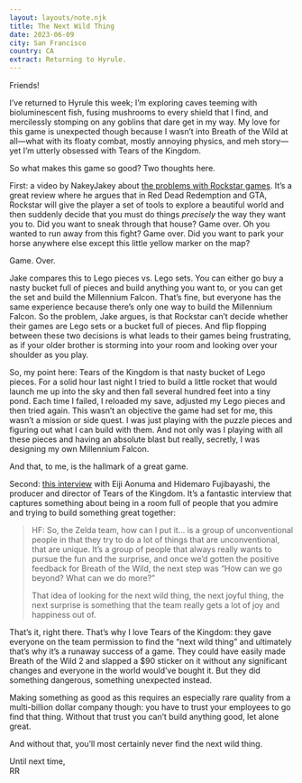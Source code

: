 ```yaml
---
layout: layouts/note.njk
title: The Next Wild Thing
date: 2023-06-09
city: San Francisco
country: CA
extract: Returning to Hyrule.
---
```


Friends!

I’ve returned to Hyrule this week; I’m exploring caves teeming with bioluminescent fish, fusing mushrooms to every shield that I find, and mercilessly stomping on any goblins that dare get in my way. My love for this game is unexpected though because I wasn’t into Breath of the Wild at all—what with its floaty combat, mostly annoying physics, and meh story—yet I’m utterly obsessed with Tears of the Kingdom.

So what makes this game so good? Two thoughts here.

First: a video by NakeyJakey about [the problems with Rockstar games](https://youtu.be/MvJPKOLDSos). It’s a great review where he argues that in Red Dead Redemption and GTA, Rockstar will give the player a set of tools to explore a beautiful world and then suddenly decide that you must do things _precisely_ the way they want you to. Did you want to sneak through that house? Game over. Oh you wanted to run away from this fight? Game over. Did you want to park your horse anywhere else except this little yellow marker on the map?

Game. Over.

Jake compares this to Lego pieces vs. Lego sets. You can either go buy a nasty bucket full of pieces and build anything you want to, or you can get the set and build the Millennium Falcon. That’s fine, but everyone has the same experience because there’s only one way to build the Millennium Falcon. So the problem, Jake argues, is that Rockstar can’t decide whether their games are Lego sets or a bucket full of pieces. And flip flopping between these two decisions is what leads to their games being frustrating, as if your older brother is storming into your room and looking over your shoulder as you play.

So, my point here: Tears of the Kingdom is that nasty bucket of Lego pieces. For a solid hour last night I tried to build a little rocket that would launch me up into the sky and then fall several hundred feet into a tiny pond. Each time I failed, I reloaded my save, adjusted my Lego pieces and then tried again. This wasn’t an objective the game had set for me, this wasn’t a mission or side quest. I was just playing with the puzzle pieces and figuring out what I can build with them. And not only was I playing with all these pieces and having an absolute blast but really, secretly, I was designing my own Millennium Falcon.

And that, to me, is the hallmark of a great game.

Second: [this interview](https://www.theverge.com/23721063/zelda-tears-of-the-kingdom-interview-aonuma-fujibayashi) with Eiji Aonuma and Hidemaro Fujibayashi, the producer and director of Tears of the Kingdom. It’s a fantastic interview that captures something about being in a room full of people that you admire and trying to build something great together:

> HF: So, the Zelda team, how can I put it... is a group of unconventional people in that they try to do a lot of things that are unconventional, that are unique. It’s a group of people that always really wants to pursue the fun and the surprise, and once we’d gotten the positive feedback for Breath of the Wild, the next step was “How can we go beyond? What can we do more?”
>
> That idea of looking for the next wild thing, the next joyful thing, the next surprise is something that the team really gets a lot of joy and happiness out of.

That’s it, right there. That’s why I love Tears of the Kingdom: they gave everyone on the team permission to find the “next wild thing” and ultimately that’s why it’s a runaway success of a game. They could have easily made Breath of the Wild 2 and slapped a $90 sticker on it without any significant changes and everyone in the world would’ve bought it. But they did something dangerous, something unexpected instead.

Making something as good as this requires an especially rare quality from a multi-billion dollar company though: you have to trust your employees to go find that thing. Without that trust you can’t build anything good, let alone great.

And without that, you’ll most certainly never find the next wild thing.

Until next time, <br/>
RR
<br/>
<br/>
<br/>
<br/>
<br/>
<br/>
